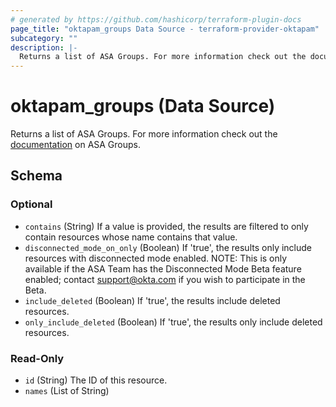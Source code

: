 ```yaml
---
# generated by https://github.com/hashicorp/terraform-plugin-docs
page_title: "oktapam_groups Data Source - terraform-provider-oktapam"
subcategory: ""
description: |-
  Returns a list of ASA Groups. For more information check out the documentation https://help.okta.com/asa/en-us/Content/Topics/Adv_Server_Access/docs/setup/groups.htm on ASA Groups.
---
```


# oktapam_groups (Data Source)

Returns a list of ASA Groups. For more information check out the [documentation](https://help.okta.com/asa/en-us/Content/Topics/Adv_Server_Access/docs/setup/groups.htm) on ASA Groups.



<!-- schema generated by tfplugindocs -->
## Schema

### Optional

- `contains` (String) If a value is provided, the results are filtered to only contain resources whose name contains that value.
- `disconnected_mode_on_only` (Boolean) If 'true', the results only include resources with disconnected mode enabled. NOTE: This is only available if the ASA Team has the Disconnected Mode Beta feature enabled; contact support@okta.com if you wish to participate in the Beta.
- `include_deleted` (Boolean) If 'true', the results include deleted resources.
- `only_include_deleted` (Boolean) If 'true', the results only include deleted resources.

### Read-Only

- `id` (String) The ID of this resource.
- `names` (List of String)


